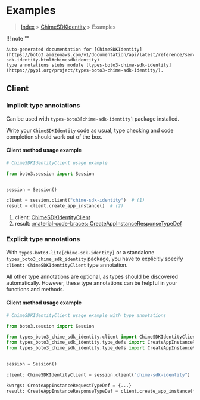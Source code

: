 # Examples

> [Index](../README.md) > [ChimeSDKIdentity](./README.md) > Examples

!!! note ""

    Auto-generated documentation for [ChimeSDKIdentity](https://boto3.amazonaws.com/v1/documentation/api/latest/reference/services/chime-sdk-identity.html#chimesdkidentity)
    type annotations stubs module [types-boto3-chime-sdk-identity](https://pypi.org/project/types-boto3-chime-sdk-identity/).

## Client

### Implicit type annotations

Can be used with `types-boto3[chime-sdk-identity]` package installed.

Write your `ChimeSDKIdentity` code as usual,
type checking and code completion should work out of the box.


#### Client method usage example

```python
# ChimeSDKIdentityClient usage example

from boto3.session import Session


session = Session()

client = session.client("chime-sdk-identity")  # (1)
result = client.create_app_instance()  # (2)
```

1. client: [ChimeSDKIdentityClient](./client.md)
2. result: [:material-code-braces: CreateAppInstanceResponseTypeDef](./type_defs.md#createappinstanceresponsetypedef)






### Explicit type annotations

With `types-boto3-lite[chime-sdk-identity]`
or a standalone `types_boto3_chime_sdk_identity` package, you have to explicitly specify `client: ChimeSDKIdentityClient` type annotation.

All other type annotations are optional, as types should be discovered automatically.
However, these type annotations can be helpful in your functions and methods.


#### Client method usage example

```python
# ChimeSDKIdentityClient usage example with type annotations

from boto3.session import Session

from types_boto3_chime_sdk_identity.client import ChimeSDKIdentityClient
from types_boto3_chime_sdk_identity.type_defs import CreateAppInstanceResponseTypeDef
from types_boto3_chime_sdk_identity.type_defs import CreateAppInstanceRequestTypeDef


session = Session()

client: ChimeSDKIdentityClient = session.client("chime-sdk-identity")

kwargs: CreateAppInstanceRequestTypeDef = {...}
result: CreateAppInstanceResponseTypeDef = client.create_app_instance(**kwargs)
```






